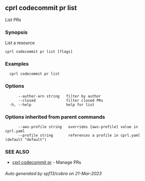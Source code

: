 ## cprl codecommit pr list

List PRs

### Synopsis

List a resource

```
cprl codecommit pr list [flags]
```

### Examples

```
  cprl codecommit pr list
```

### Options

```
      --author-arn string   filter by author
      --closed              filter closed PRs
  -h, --help                help for list
```

### Options inherited from parent commands

```
      --aws-profile string   overrides [aws-profile] value in cprl.yaml
      --profile string       references a profile in cprl.yaml (default "default")
```

### SEE ALSO

* [cprl codecommit pr](cprl_codecommit_pr.md)	 - Manage PRs

###### Auto generated by spf13/cobra on 21-Mar-2023
